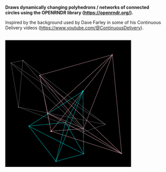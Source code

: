 **Draws dynamically changing polyhedrons / networks of connected circles using the OPENRNDR library (https://openrndr.org/).**

Inspired by the background used by Dave Farley in some of his Continuous Delivery videos (https://www.youtube.com/@ContinuousDelivery).


<br>
<img src=shapes.png width=400>
